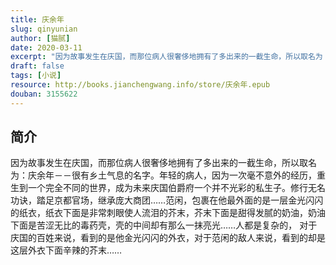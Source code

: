 ```yaml
---
title: 庆余年
slug: qinyunian
author: [猫腻]
date: 2020-03-11
excerpt: "因为故事发生在庆国，而那位病人很奢侈地拥有了多出来的一截生命，所以取名为：庆余年－－很有乡土气息的名字。"
draft: false
tags: [小说]
resource: http://books.jianchengwang.info/store/庆余年.epub
douban: 3155622
---
```


## 简介

因为故事发生在庆国，而那位病人很奢侈地拥有了多出来的一截生命，所以取名为：庆余年－－很有乡土气息的名字。年轻的病人，因为一次毫不意外的经历，重生到一个完全不同的世界，成为未来庆国伯爵府一个并不光彩的私生子。修行无名功诀，踏足京都官场，继承庞大商团……范闲，包裹在他最外面的是一层金光闪闪的纸衣，纸衣下面是非常刺眼使人流泪的芥末，芥末下面是甜得发腻的奶油，奶油下面是苦涩无比的毒药壳，壳的中间却有那么一抹亮光……人都是复杂的， 对于庆国的百姓来说，看到的是他金光闪闪的外衣，对于范闲的敌人来说，看到的却是这层外衣下面辛辣的芥末……

